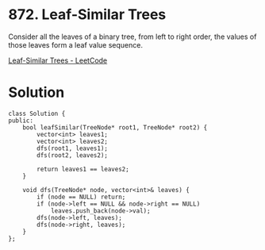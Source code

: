 # 872. Leaf-Similar Trees

Consider all the leaves of a binary tree, from left to right order, the values of those leaves form a leaf value sequence.

[Leaf-Similar Trees - LeetCode](https://leetcode.com/problems/leaf-similar-trees/description/)

# Solution
```
class Solution {
public:
    bool leafSimilar(TreeNode* root1, TreeNode* root2) {
        vector<int> leaves1;
        vector<int> leaves2;
        dfs(root1, leaves1);
        dfs(root2, leaves2);

        return leaves1 == leaves2;
    }

    void dfs(TreeNode* node, vector<int>& leaves) {
        if (node == NULL) return;
        if (node->left == NULL && node->right == NULL)
            leaves.push_back(node->val);
        dfs(node->left, leaves);
        dfs(node->right, leaves);
    }
};
```
